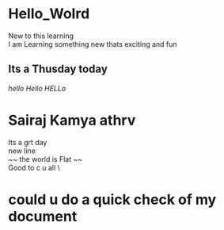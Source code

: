 # Hello_Wolrd
New to this learning\
I am Learning something new thats exciting and fun 
## Its a Thusday today
*hello Hello HELLo*
# Sairaj Kamya athrv
Its a grt day\
new line\
~~ the world is Flat ~~
\
Good to c u all \
# could u do a quick check of my document
